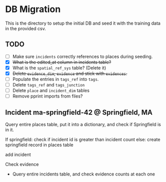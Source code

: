 # DB Migration

This is the directory to setup the initial DB and seed it with the training data in the provided csv.

## TODO
- [ ] Make sure `incidents` correctly references to places during seeding.
- [x] ~~What is the edited_at column in incidents table?~~
- [x] What is the `spatial_ref_sys` table? (Delete it)
- [x] ~~Delete `evidence_dim`, `evidence` and stick with `evidences`.~~
- [ ] Populate the entries in `tags_ref` into `tags`. 
- [ ] Delete `tags_ref` and `tags_junction`
- [ ] Delete `place` and `incident_dim` tables
- [ ] Remove pprint imports from files?

## Incident ma-springfield-42 @ Springfield, MA

Query entire places table, put it into a dictionary, and check if Springfield is in it.

If springfield:
check if incident id is greater than incident count
else:
create springfield record in places table

add incident

Check evidence

- Query entire incidents table, and check evidence counts at each one
